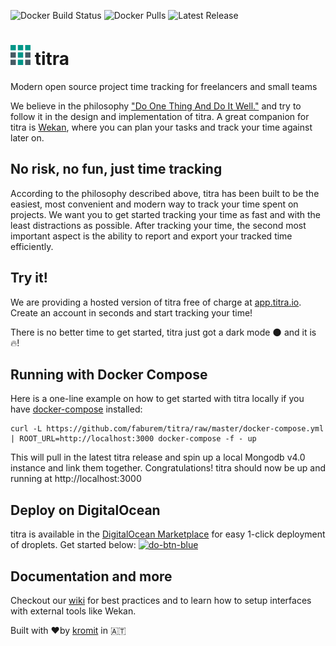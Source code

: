 ![Docker Build Status](https://img.shields.io/docker/cloud/build/kromit/titra.svg) ![Docker Pulls](https://img.shields.io/docker/pulls/kromit/titra.svg) ![Latest Release](https://img.shields.io/github/v/release/kromitgmbh/titra.svg)


# ![titra logo](public/favicons/favicon-32x32.png) titra
Modern open source project time tracking for freelancers and small teams

We believe in the philosophy ["Do One Thing And Do It Well."](https://en.wikipedia.org/wiki/Unix_philosophy#Do_One_Thing_and_Do_It_Well) and try to follow it in the design and implementation of titra. A great companion for titra is [Wekan](https://wekan.io), where you can plan your tasks and track your time against later on.

## No risk, no fun, just time tracking
According to the philosophy described above, titra has been built to be the easiest, most convenient and modern way to track your time spent on projects. We want you to get started tracking your time as fast and with the least distractions as possible. After tracking your time, the second most important aspect is the ability to report and export your tracked time efficiently.

## Try it!
We are providing a hosted version of titra free of charge at [app.titra.io](https://app.titra.io). Create an account in seconds and start tracking your time!

There is no better time to get started, titra just got a dark mode 🌑 and it is 🔥!

## Running with Docker Compose
Here is a one-line example on how to get started with titra locally if you have [docker-compose](https://docs.docker.com/compose/) installed:
```
curl -L https://github.com/faburem/titra/raw/master/docker-compose.yml | ROOT_URL=http://localhost:3000 docker-compose -f - up
```

This will pull in the latest titra release and spin up a local Mongodb v4.0 instance and link them together.
Congratulations! titra should now be up and running at http://localhost:3000

## Deploy on DigitalOcean
titra is available in the [DigitalOcean Marketplace](https://marketplace.digitalocean.com/apps/titra) for easy 1-click deployment of droplets. Get started below:
[![do-btn-blue](https://user-images.githubusercontent.com/11456790/74553033-c9399f80-4f56-11ea-9f9f-6f1ac4af50ce.png)](https://cloud.digitalocean.com/droplets/new?image=kromit-titra-18-04#choose-droplet-size)


## Documentation and more
Checkout our [wiki](https://titra.io/en/wiki/) for best practices and to learn how to setup interfaces with external tools like Wekan.



Built with ❤️by [kromit](https://kromit.at) in 🇦🇹
